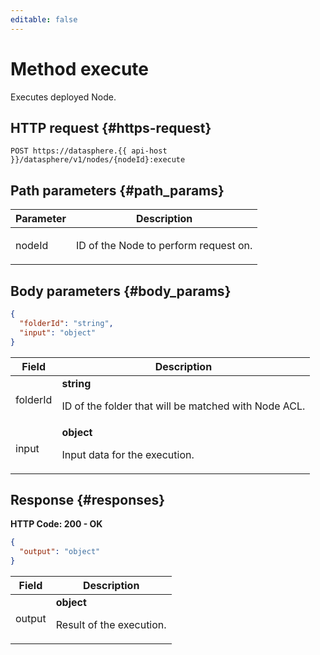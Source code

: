 ```yaml
---
editable: false
---
```


# Method execute
Executes deployed Node.
 

 
## HTTP request {#https-request}
```
POST https://datasphere.{{ api-host }}/datasphere/v1/nodes/{nodeId}:execute
```
 
## Path parameters {#path_params}
 
Parameter | Description
--- | ---
nodeId | <p>ID of the Node to perform request on.</p> 
 
## Body parameters {#body_params}
 
```json 
{
  "folderId": "string",
  "input": "object"
}
```

 
Field | Description
--- | ---
folderId | **string**<br><p>ID of the folder that will be matched with Node ACL.</p> 
input | **object**<br><p>Input data for the execution.</p> 
 
## Response {#responses}
**HTTP Code: 200 - OK**

```json 
{
  "output": "object"
}
```

 
Field | Description
--- | ---
output | **object**<br><p>Result of the execution.</p> 